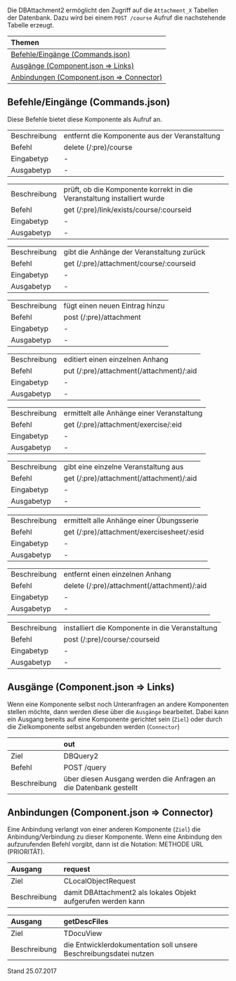 <!--
  - @file de.md
  -
  - @license http://www.gnu.org/licenses/gpl-3.0.html GPL version 3
  -
  - @package OSTEPU (https://github.com/ostepu/ostepu-core)
  - @since -
  -
  - @author Till Uhlig <till.uhlig@student.uni-halle.de>
  - @date 2017
  -
 -->

Die DBAttachment2 ermöglicht den Zugriff auf die `Attachment_X` Tabellen der Datenbank. Dazu wird bei einem `POST /course` Aufruf die nachstehende Tabelle erzeugt.

| Themen |
| :- |
| [Befehle/Eingänge (Commands.json)](#eingaenge) |
| [Ausgänge (Component.json => Links)](#ausgaenge) |
| [Anbindungen (Component.json => Connector)](#anbindungen) |

## <a name='eingaenge'></a>Befehle/Eingänge (Commands.json)
Diese Befehle bietet diese Komponente als Aufruf an.

|||
| :----------- |:----- |
|Beschreibung| entfernt die Komponente aus der Veranstaltung|
|Befehl| delete (/:pre)/course|
|Eingabetyp| -|
|Ausgabetyp| -|

|||
| :----------- |:----- |
|Beschreibung| prüft, ob die Komponente korrekt in die Veranstaltung installiert wurde|
|Befehl| get (/:pre)/link/exists/course/:courseid|
|Eingabetyp| -|
|Ausgabetyp| -|

|||
| :----------- |:----- |
|Beschreibung| gibt die Anhänge der Veranstaltung zurück|
|Befehl| get (/:pre)/attachment/course/:courseid|
|Eingabetyp| -|
|Ausgabetyp| -|

|||
| :----------- |:----- |
|Beschreibung| fügt einen neuen Eintrag hinzu|
|Befehl| post (/:pre)/attachment|
|Eingabetyp| -|
|Ausgabetyp| -|

|||
| :----------- |:----- |
|Beschreibung| editiert einen einzelnen Anhang|
|Befehl| put (/:pre)/attachment(/attachment)/:aid|
|Eingabetyp| -|
|Ausgabetyp| -|

|||
| :----------- |:----- |
|Beschreibung| ermittelt alle Anhänge einer Veranstaltung|
|Befehl| get (/:pre)/attachment/exercise/:eid|
|Eingabetyp| -|
|Ausgabetyp| -|

|||
| :----------- |:----- |
|Beschreibung| gibt eine einzelne Veranstaltung aus|
|Befehl| get (/:pre)/attachment(/attachment)/:aid|
|Eingabetyp| -|
|Ausgabetyp| -|

|||
| :----------- |:----- |
|Beschreibung| ermittelt alle Anhänge einer Übungsserie|
|Befehl| get (/:pre)/attachment/exercisesheet/:esid|
|Eingabetyp| -|
|Ausgabetyp| -|

|||
| :----------- |:----- |
|Beschreibung| entfernt einen einzelnen Anhang|
|Befehl| delete (/:pre)/attachment(/attachment)/:aid|
|Eingabetyp| -|
|Ausgabetyp| -|

|||
| :----------- |:----- |
|Beschreibung| installiert die Komponente in die Veranstaltung|
|Befehl| post (/:pre)/course/:courseid|
|Eingabetyp| -|
|Ausgabetyp| -|


## <a name='ausgaenge'></a>Ausgänge (Component.json => Links)
Wenn eine Komponente selbst noch Unteranfragen an andere Komponenten stellen möchte, dann werden diese über die `Ausgänge` bearbeitet.
Dabei kann ein Ausgang bereits auf eine Komponente gerichtet sein (`Ziel`) oder durch die Zielkomponente selbst angebunden werden (`Connector`)

||out|
| :----------- |:----- |
|Ziel| DBQuery2|
|Befehl| POST /query|
|Beschreibung| über diesen Ausgang werden die Anfragen an die Datenbank gestellt|


## <a name='anbindungen'></a>Anbindungen (Component.json => Connector)
Eine Anbindung verlangt von einer anderen Komponente (`Ziel`) die Anbindung/Verbindung zu dieser Komponente.
Wenn eine Anbindung den aufzurufenden Befehl vorgibt, dann ist die Notation: METHODE URL (PRIORITÄT).

|Ausgang|request|
| :----------- |:----- |
|Ziel| CLocalObjectRequest|
|Beschreibung| damit DBAttachment2 als lokales Objekt aufgerufen werden kann|

|Ausgang|getDescFiles|
| :----------- |:----- |
|Ziel| TDocuView|
|Beschreibung| die Entwicklerdokumentation soll unsere Beschreibungsdatei nutzen|


Stand 25.07.2017
